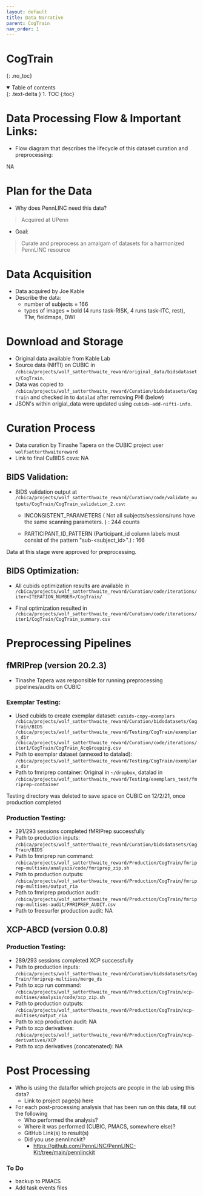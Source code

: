 ```yaml
---
layout: default
title: Data Narrative
parent: CogTrain
nav_order: 1
---
```


# CogTrain
{: .no_toc}

<details open markdown="block">
  <summary>
    Table of contents
  </summary>
  {: .text-delta }
1. TOC
{:toc}
</details>

# Data Processing Flow & Important Links:
* Flow diagram that describes the lifecycle of this dataset curation and preprocessing:

NA
   
# Plan for the Data 

* Why does PennLINC need this data?
> Acquired at UPenn

* Goal:
> Curate and preprocess an amalgam of datasets for a harmonized PennLINC resource

# Data Acquisition

* Data acquired by Joe Kable
* Describe the data:
   * number of subjects = 166
   * types of images = bold (4 runs task-RISK, 4 runs task-ITC, rest), T1w, fieldmaps, DWI

# Download and Storage 

* Original data available from Kable Lab
* Source data (NIfTI) on CUBIC in `/cbica/projects/wolf_satterthwaite_reward/original_data/bidsdatasets/CogTrain`.
* Data was copied to `/cbica/projects/wolf_satterthwaite_reward/Curation/bidsdatasets/CogTrain` and checked in to `datalad` after removing PHI (below)
* JSON's within origial_data were updated using `cubids-add-nifti-info`.

# Curation Process

* Data curation by Tinashe Tapera on the CUBIC project user `wolfsatterthwaitereward`
* Link to final CuBIDS csvs: NA

## BIDS Validation:

* BIDS validation output at `/cbica/projects/wolf_satterthwaite_reward/Curation/code/validate_outputs/CogTrain/CogTrain_validation_2.csv`:

    - INCONSISTENT_PARAMETERS ( Not all subjects/sessions/runs have the same scanning parameters. ) : 244 counts

    - PARTICIPANT_ID_PATTERN (Participant_id column labels must consist of the pattern "sub-<subject_id>".) : 166

Data at this stage were approved for preprocessing.

## BIDS Optimization:

* All cubids optimization results are available in `/cbica/projects/wolf_satterthwaite_reward/Curation/code/iterations/iter<ITERATION_NUMBER>/CogTrain/`

* Final optimization resulted in `/cbica/projects/wolf_satterthwaite_reward/Curation/code/iterations/iter1/CogTrain/CogTrain_summary.csv`

# Preprocessing Pipelines 

## fMRIPrep (version 20.2.3)
   * Tinashe Tapera was responsible for running preprocessing pipelines/audits on CUBIC

### Exemplar Testing:

* Used cubids to create exemplar dataset: `cubids-copy-exemplars /cbica/projects/wolf_satterthwaite_reward/Curation/bidsdatasets/CogTrain/BIDS /cbica/projects/wolf_satterthwaite_reward/Testing/CogTrain/exemplars_dir /cbica/projects/wolf_satterthwaite_reward/Curation/code/iterations/iter1/CogTrain/CogTrain_AcqGrouping.csv`
* Path to exemplar dataset (annexed to datalad): `/cbica/projects/wolf_satterthwaite_reward/Testing/CogTrain/exemplars_dir` 
* Path to fmriprep container: Original in `~/dropbox`, datalad in `/cbica/projects/wolf_satterthwaite_reward/Testing/exemplars_test/fmriprep-container`
   
Testing directory was deleted to save space on CUBIC on 12/2/21, once production completed
   
### Production Testing:

* 291/293 sessions completed fMRIPrep successfully
* Path to production inputs: `/cbica/projects/wolf_satterthwaite_reward/Curation/bidsdatasets/CogTrain/BIDS`
* Path to fmriprep run command: `/cbica/projects/wolf_satterthwaite_reward/Production/CogTrain/fmriprep-multises/analysis/code/fmriprep_zip.sh`
* Path to production outputs: `/cbica/projects/wolf_satterthwaite_reward/Production/CogTrain/fmriprep-multises/output_ria`
* Path to fmriprep production audit: `/cbica/projects/wolf_satterthwaite_reward/Production/CogTrain/fmriprep-multises-audit/FMRIPREP_AUDIT.csv`
* Path to freesurfer production audit: NA
      
## XCP-ABCD (version 0.0.8)
### Production Testing:

* 289/293 sessions completed XCP successfully
* Path to production inputs: `/cbica/projects/wolf_satterthwaite_reward/Curation/bidsdatasets/CogTrain/fmriprep-multises/merge_ds`
* Path to xcp run command: `/cbica/projects/wolf_satterthwaite_reward/Production/CogTrain/xcp-multises/analysis/code/xcp_zip.sh`
* Path to production outputs: `/cbica/projects/wolf_satterthwaite_reward/Production/CogTrain/xcp-multises/output_ria`
* Path to xcp production audit: NA
* Path to xcp derivatives: `/cbica/projects/wolf_satterthwaite_reward/Production/CogTrain/xcp-derivatives/XCP`
* Path to xcp derivatives (concatenated): NA

# Post Processing 
           
* Who is using the data/for which projects are people in the lab using this data?
   * Link to project page(s) here 
* For each post-processing analysis that has been run on this data, fill out the following
   * Who performed the analysis?
   * Where it was performed (CUBIC, PMACS, somewhere else)?
   * GitHub Link(s) to result(s)
   * Did you use pennlinckit?  
      * https://github.com/PennLINC/PennLINC-Kit/tree/main/pennlinckit           

### To Do 
   * backup to PMACS
   * Add task events files
